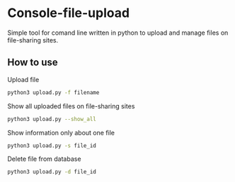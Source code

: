 # Console-file-upload

Simple tool for comand line written in python to upload and manage files on file-sharing sites.

## How to use
Upload file
```bash
python3 upload.py -f filename
```
Show all uploaded files on file-sharing sites
```bash
python3 upload.py --show_all
```
Show information only about one file
```bash
python3 upload.py -s file_id
```
Delete file from database
```bash
python3 upload.py -d file_id
```
